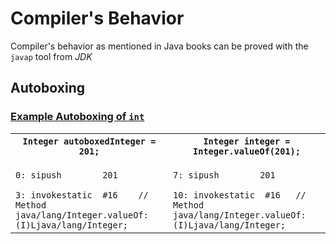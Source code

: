 # Compiler's Behavior
Compiler's behavior as mentioned in Java books can be proved with the `javap` tool from *JDK*
## Autoboxing
### [Example Autoboxing of `int`]()
<table>
	<col width="50%">
  	<col width="50%">
	<tr>
		<th><code>Integer autoboxedInteger = 201;</code></th>		
		<th><code>Integer integer = Integer.valueOf(201);</code></th>
	</tr>
	<tr>
		<td>
<code style="display:block;white-space:pre-wrap;">
0: sipush        201<br />
3: invokestatic  #16	// Method java/lang/Integer.valueOf:(I)Ljava/lang/Integer;
</code>
		</td>	
		<td>
<code style="display:block;white-space:pre-wrap;">
7: sipush        201<br />
10: invokestatic  #16	// Method java/lang/Integer.valueOf:(I)Ljava/lang/Integer;
</code>
		</td>
	</tr>
</table>





